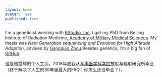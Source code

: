 ```yaml
---
layout: home
avatar: 'yes'
published: true
---
```


I'm a geneticist working with [RStudio, Inc](http://www.rstudio.com).
I got my PhD from Beijing Institute of Radiation Medicine, [Academy of Military Medical Sciences](http://www.bmi.ac.cn/). 
My thesis was _Next Generation sequencing and Evolution for High Altitude Adaption_, advised
by [Gangqiao Zhou](http://www.bprc.ac.cn/expert/show.php?itemid=9).Besides genetics, I'm a
big fan of [GitHub](https://github.com/jpingamms).

这是谢益辉的个人主页。2018年底我从[军事医学科学院](http://www.bmi.ac.cn/)放射与辐射研究所毕业（终于解决了人生前30年里最大的FAQ：你怎么还没毕业？）。
